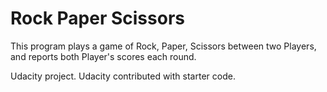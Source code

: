 # Rock Paper Scissors

This program plays a game of Rock, Paper, Scissors between two Players,
and reports both Player's scores each round.

Udacity project. Udacity contributed with starter code.
